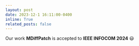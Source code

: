 ```yaml
---
layout: post
date: 2023-12-1 16:11:00-0400
inline: True
related_posts: false
---
```

Our work **MDiffPatch** is accepted to **IEEE INFOCOM 2024** 😃
